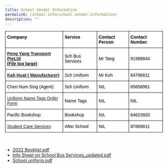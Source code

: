 ```yaml
---
title: School Vendor Information
permalink: /school-info/school-vendor-information/
description: ""
---
```

<style type="text/css">
.tg  {border-collapse:collapse;border-spacing:0;}
.tg td{border-color:black;border-style:solid;border-width:1px;font-family:Arial, sans-serif;font-size:14px;
  overflow:hidden;padding:10px 5px;word-break:normal;}
.tg th{border-color:black;border-style:solid;border-width:1px;font-family:Arial, sans-serif;font-size:14px;
  font-weight:normal;overflow:hidden;padding:10px 5px;word-break:normal;}
.tg .tg-22y8{background-color:#ffffff;color:#000000;text-align:left;vertical-align:middle}
.tg .tg-a6s9{background-color:#ffffff;color:#000000;font-weight:bold;text-align:left;text-decoration:underline;vertical-align:top}
.tg .tg-ij4v{background-color:#ffffff;color:#000000;font-weight:bold;text-align:left;vertical-align:top}
</style>
<table class="tg">
<thead>
  <tr>
    <th class="tg-ij4v">Company</th>
    <th class="tg-ij4v">Service</th>
    <th class="tg-ij4v">Contact Person</th>
    <th class="tg-ij4v">Contact Number</th>
  </tr>
</thead>
<tbody>
  <tr>
    <td class="tg-a6s9"><a href="https://bukittimahpri-moe-edu-sg-admin.cwp.sg/qql/slot/u750/Information%20&%20Download/Vendors%20Information/Bus%20Company%20-%20Peng%20Yang.pdf" target="_blank" rel="noopener noreferrer">Peng Yang Transport PteLtd</a> <br> (File too large)</td>
    <td class="tg-22y8">Sch Bus Services</td>
    <td class="tg-22y8">Mr Tang</td>
    <td class="tg-22y8">91998844</td>
  </tr>
  <tr>
    <td class="tg-a6s9"><a href="/files/Uniform%20Vendor%20-%20Kah%20Huat.pdf" target="_blank" rel="noopener noreferrer">Kah Huat ( Manufacturer)</a></td>
    <td class="tg-22y8">Sch Uniform</td>
    <td class="tg-22y8">Mr Koh</td>
    <td class="tg-22y8">64796811</td>
  </tr>
  <tr>
    <td class="tg-22y8">Chen Num Sing (Agent)</td>
    <td class="tg-22y8">Sch Uniform</td>
    <td class="tg-22y8">NIL</td>
    <td class="tg-22y8">65658961</td>
  </tr>
  <tr>
    <td class="tg-ij4v"><a href="/files/2021%20Name%20Tag%20BTPS.pdf" target="_blank" rel="noopener noreferrer"><span style="font-weight:500;text-decoration:none">Uniform Name Tags Order Form </span></a></td>
    <td class="tg-22y8">Name Tags </td>
    <td class="tg-22y8">NIL </td>
    <td class="tg-22y8">NIL </td>
  </tr>
  <tr>
    <td class="tg-22y8">Pacific Bookshop</td>
    <td class="tg-22y8">Bookshop</td>
    <td class="tg-22y8">NIL</td>
    <td class="tg-22y8">64623920</td>
  </tr>
  <tr>
    <td class="tg-a6s9"><a href="/files/After%20School%20-%20NTUC.pdf" target="_blank" rel="noopener noreferrer"><span style="font-weight:500;text-decoration:none">Student Care Services </span></a></td>
    <td class="tg-22y8">After School </td>
    <td class="tg-22y8"> NIL</td>
    <td class="tg-22y8">87689011 </td>
  </tr>
</tbody>
</table>

<br>

- [2022 Booklist.pdf](/files/2022%20Booklist.pdf)
- [Info Sheet on School Bus Services_updated.pdf](/files/Info%20Sheet%20on%20School%20Bus%20Services_updated.pdf)
- [School uniform.pdf](/files/School%20uniform.pdf)